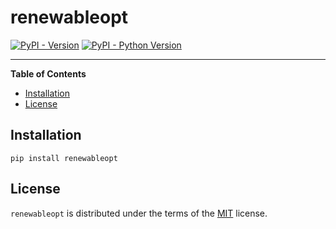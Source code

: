 # renewableopt

[![PyPI - Version](https://img.shields.io/pypi/v/renewableopt.svg)](https://pypi.org/project/renewableopt)
[![PyPI - Python Version](https://img.shields.io/pypi/pyversions/renewableopt.svg)](https://pypi.org/project/renewableopt)

-----

**Table of Contents**

- [Installation](#installation)
- [License](#license)

## Installation

```console
pip install renewableopt
```

## License

`renewableopt` is distributed under the terms of the [MIT](https://spdx.org/licenses/MIT.html) license.
